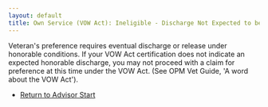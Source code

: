 ```yaml
---
layout: default
title: Own Service (VOW Act): Ineligible - Discharge Not Expected to be Honorable
---
```


Veteran's preference requires eventual discharge or release under honorable conditions. If your VOW Act certification does not indicate an expected honorable discharge, you may not proceed with a claim for preference at this time under the VOW Act. (See OPM Vet Guide, 'A word about the VOW Act').

*   [Return to Advisor Start](./start.md)
